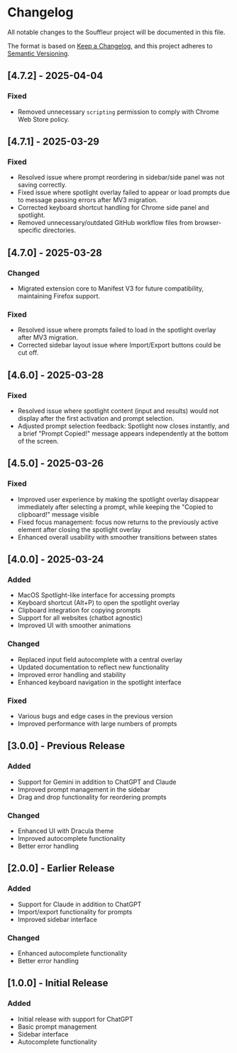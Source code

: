 # Changelog

All notable changes to the Souffleur project will be documented in this file.

The format is based on [Keep a Changelog](https://keepachangelog.com/en/1.0.0/),
and this project adheres to [Semantic Versioning](https://semver.org/spec/v2.0.0.html).

## [4.7.2] - 2025-04-04

### Fixed
- Removed unnecessary `scripting` permission to comply with Chrome Web Store policy.

## [4.7.1] - 2025-03-29

### Fixed
- Resolved issue where prompt reordering in sidebar/side panel was not saving correctly.
- Fixed issue where spotlight overlay failed to appear or load prompts due to message passing errors after MV3 migration.
- Corrected keyboard shortcut handling for Chrome side panel and spotlight.
- Removed unnecessary/outdated GitHub workflow files from browser-specific directories.

## [4.7.0] - 2025-03-28

### Changed
- Migrated extension core to Manifest V3 for future compatibility, maintaining Firefox support.

### Fixed
- Resolved issue where prompts failed to load in the spotlight overlay after MV3 migration.
- Corrected sidebar layout issue where Import/Export buttons could be cut off.

## [4.6.0] - 2025-03-28

### Fixed
- Resolved issue where spotlight content (input and results) would not display after the first activation and prompt selection.
- Adjusted prompt selection feedback: Spotlight now closes instantly, and a brief "Prompt Copied!" message appears independently at the bottom of the screen.

## [4.5.0] - 2025-03-26

### Fixed
- Improved user experience by making the spotlight overlay disappear immediately after selecting a prompt, while keeping the "Copied to clipboard!" message visible
- Fixed focus management: focus now returns to the previously active element after closing the spotlight overlay
- Enhanced overall usability with smoother transitions between states

## [4.0.0] - 2025-03-24

### Added
- MacOS Spotlight-like interface for accessing prompts
- Keyboard shortcut (Alt+P) to open the spotlight overlay
- Clipboard integration for copying prompts
- Support for all websites (chatbot agnostic)
- Improved UI with smoother animations

### Changed
- Replaced input field autocomplete with a central overlay
- Updated documentation to reflect new functionality
- Improved error handling and stability
- Enhanced keyboard navigation in the spotlight interface

### Fixed
- Various bugs and edge cases in the previous version
- Improved performance with large numbers of prompts

## [3.0.0] - Previous Release

### Added
- Support for Gemini in addition to ChatGPT and Claude
- Improved prompt management in the sidebar
- Drag and drop functionality for reordering prompts

### Changed
- Enhanced UI with Dracula theme
- Improved autocomplete functionality
- Better error handling

## [2.0.0] - Earlier Release

### Added
- Support for Claude in addition to ChatGPT
- Import/export functionality for prompts
- Improved sidebar interface

### Changed
- Enhanced autocomplete functionality
- Better error handling

## [1.0.0] - Initial Release

### Added
- Initial release with support for ChatGPT
- Basic prompt management
- Sidebar interface
- Autocomplete functionality